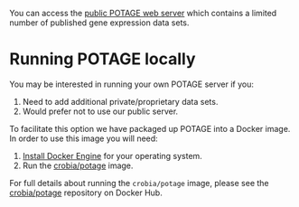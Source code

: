 You can access the [public POTAGE web server](http://130.56.251.241/potage) which contains a limited number of published gene
expression data sets.

# Running POTAGE locally

You may be interested in running your own POTAGE server if you:

  1. Need to add additional private/proprietary data sets.
  2. Would prefer not to use our public server.

To facilitate this option we have packaged up POTAGE into a Docker image. In order to use this image you will need:

  1. [Install Docker Engine](https://docs.docker.com/engine/installation/) for your operating system.
  2. Run the [crobia/potage](https://hub.docker.com/r/crobia/potage/) image.

For full details about running the `crobia/potage` image, please see the [crobia/potage](https://hub.docker.com/r/crobia/potage/) repository on Docker Hub.
